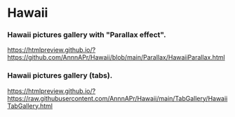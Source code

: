 # Hawaii

### Hawaii pictures gallery with "Parallax effect".
https://htmlpreview.github.io/?https://github.com/AnnnAPr/Hawaii/blob/main/Parallax/HawaiiParallax.html

### Hawaii pictures gallery (tabs).
https://htmlpreview.github.io/?https://raw.githubusercontent.com/AnnnAPr/Hawaii/main/TabGallery/HawaiiTabGallery.html

